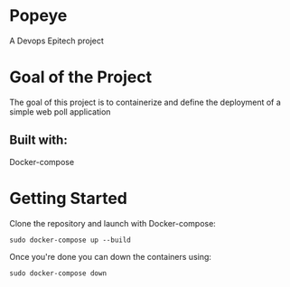 # Popeye

A Devops Epitech project

# Goal of the Project

The goal of this project is to containerize and define the deployment of a simple web poll application

## Built with:
  Docker-compose
  
# Getting Started

  Clone the repository and launch with Docker-compose:
  
  ```
  sudo docker-compose up --build
  ```
  
  Once you're done you can down the containers using:
  
  ```
  sudo docker-compose down
  ```
